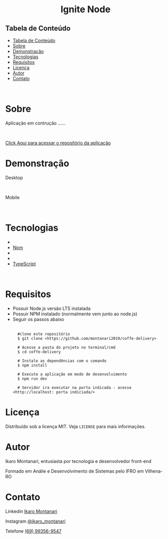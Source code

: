 
<div align="center">
    <!-- <img max-width="320px"  src="./public/coffe-delivery-logo.svg" /> -->
</div>
<h1 align="center" >Ignite Node</h1 >

<h2 style="" >Tabela de Conteúdo</h2>

<ul>
   <li><a href="#tabela">Tabela de Conteúdo</a></li>
   <li><a href="#sobre">Sobre</a></li>
   <li><a href="#demonstração">Demonstração</a></li>
   <li><a href="#tecnologias">Tecnologias</a></li>
   <li><a href="#requisitos">Requisitos</a></li>
   <li><a href="#licença">Licença</a></li>
   <li><a href="#autor">Autor</a></li>
   <li><a href="#contato">Contato</a></li>
</ul>

</br>

# Sobre

<!-- <p dir="auto">Projeto desenvolvido junto ao curso ignite da <a target="_blank" href="https://www.rocketseat.com.br/">Rocketseat💜</a>, que aplicamos conceitos de styled Component, avançando no react aplicando na prática modelos como UseEffect, UseReduce,entre outros como roteamento ultilizando o Outlet disponível a partir da versão v6 do react router dom.

A aplicação consiste em um carrinho de comprar de uma cafeteria fictísia, onde o usuário deve escolher ao menos um item, e registrar seu endereço e forma de pagamento, finalizando então sua compra conforme demostração abaixo.

A aplicação também foi desenvolvida com responsividade, com o intuíto de melhorar a experiência do usuário mobile. -->
<p>Aplicação em contrução ......</p>

</br>
<p> <a target="_blank" href="https://github.com/montanari2019/">Click Aqui para acessar o reposítório da aplicação</a> </p>

# Demonstração

<p>Desktop</p>

<!-- <img style="" src="./src/assets/ReadmeImages/coffe_delivery_desktop.gif" /> -->

</br>

<p>Mobile</p>
<!-- <img style="" src="./src/assets/ReadmeImages/coffe_delivery_mobile.gif" /> -->

</br>

# Tecnologias

<ul>
   <li>
    <!-- <a target="_blank" href="https://create-react-app.dev/">React Create App</a> -->

   </li>
      <li>
      <a target="_blank" href="https://www.npmjs.com/">Npm</a>
    </li>
   <li>
        <!-- <a  target="_blank"href="https://styled-components.com/">Styled Components</a> -->

   </li>
   <li>
        <!-- <a  target="_blank"href="https://mui.com/">Mateiral UI</a> -->

   </li>
   <li>
        <a  target="_blank"href="https://www.typescriptlang.org/">TypeScript</a>

   </li>

</ul>

</br>

# Requisitos

<ul>
   <li>Possuir Node.js versão LTS instalada</li>
   <li>Possuir NPM instalado (normalmente vem junto ao node.js)</li>
   <li>Seguir os passos abaixo</li>

 <br/>

      #clone este repositório
      $ git clone <https://github.com/montanari2019/coffe-delivery>

      # Acesse a pasta do projeto no terminal/cmd
      $ cd coffe-delivery

      # Instale as dependências com o comando
      $ npm install

      # Execute a aplicação em modo de desenvolvimento
      $ npm run dev

      # Servidor ira executar na porta indicada - acesse <http://localhost: porta indiciada/>

</ul>

# Licença

<p dir="auto">Distribuído sob a licença MIT. Veja <code>LICENSE</code> para mais informações.</p>

# Autor

<p dir="auto">Ikaro Montanari, entusiasta por tecnologia e desenvolvedor front-end</p>
<p dir="auto">Formado em Análie e Desenvolvimento de Sistemas pelo IFRO em Vilhena-RO</p>

# Contato

<p>Linkedin <a target="_blank" href="https://www.linkedin.com/in/ikaro-montanari-5aa120208/">Ikaro Montanari</a> </p>
<p>Instagram  <a target="_blank" href="https://www.instagram.com/ikaro_montanari/">@ikaro_montanari</a> </p>
<p>Telefone <a target="_blank" href="https://api.whatsapp.com/send?phone=5569993569547&text=Ol%C3%A1%20ikaro">(69) 99356-9547</a> </p>
